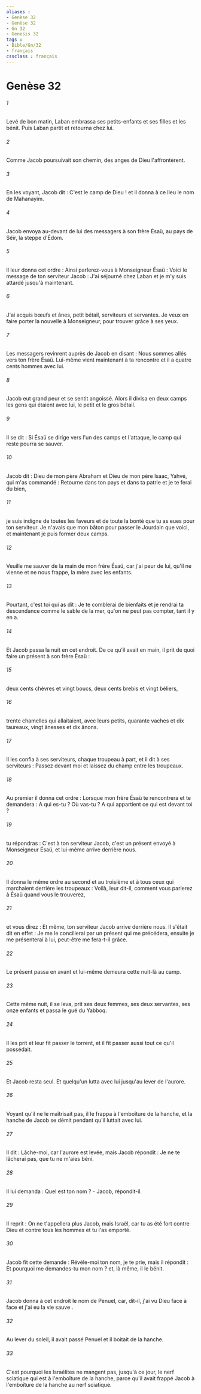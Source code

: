 ```yaml
---
aliases : 
- Genèse 32
- Genèse 32
- Gn 32
- Genesis 32
tags : 
- Bible/Gn/32
- français
cssclass : français
---
```


# Genèse 32

###### 1
Levé de bon matin, Laban embrassa ses petits-enfants et ses filles et les bénit. Puis Laban partit et retourna chez lui. 
###### 2
Comme Jacob poursuivait son chemin, des anges de Dieu l'affrontèrent. 
###### 3
En les voyant, Jacob dit : C'est le camp de Dieu ! et il donna à ce lieu le nom de Mahanayim.
###### 4
Jacob envoya au-devant de lui des messagers à son frère Ésaü, au pays de Séïr, la steppe d'Édom. 
###### 5
Il leur donna cet ordre : Ainsi parlerez-vous à Monseigneur Ésaü : Voici le message de ton serviteur Jacob : J'ai séjourné chez Laban et je m'y suis attardé jusqu'à maintenant. 
###### 6
J'ai acquis bœufs et ânes, petit bétail, serviteurs et servantes. Je veux en faire porter la nouvelle à Monseigneur, pour trouver grâce à ses yeux. 
###### 7
Les messagers revinrent auprès de Jacob en disant : Nous sommes allés vers ton frère Ésaü. Lui-même vient maintenant à ta rencontre et il a quatre cents hommes avec lui. 
###### 8
Jacob eut grand peur et se sentit angoissé. Alors il divisa en deux camps les gens qui étaient avec lui, le petit et le gros bétail. 
###### 9
Il se dit : Si Ésaü se dirige vers l'un des camps et l'attaque, le camp qui reste pourra se sauver. 
###### 10
Jacob dit : Dieu de mon père Abraham et Dieu de mon père Isaac, Yahvé, qui m'as commandé : Retourne dans ton pays et dans ta patrie et je te ferai du bien, 
###### 11
je suis indigne de toutes les faveurs et de toute la bonté que tu as eues pour ton serviteur. Je n'avais que mon bâton pour passer le Jourdain que voici, et maintenant je puis former deux camps. 
###### 12
Veuille me sauver de la main de mon frère Ésaü, car j'ai peur de lui, qu'il ne vienne et ne nous frappe, la mère avec les enfants. 
###### 13
Pourtant, c'est toi qui as dit : Je te comblerai de bienfaits et je rendrai ta descendance comme le sable de la mer, qu'on ne peut pas compter, tant il y en a. 
###### 14
Et Jacob passa la nuit en cet endroit. De ce qu'il avait en main, il prit de quoi faire un présent à son frère Ésaü : 
###### 15
deux cents chèvres et vingt boucs, deux cents brebis et vingt béliers, 
###### 16
trente chamelles qui allaitaient, avec leurs petits, quarante vaches et dix taureaux, vingt ânesses et dix ânons. 
###### 17
Il les confia à ses serviteurs, chaque troupeau à part, et il dit à ses serviteurs : Passez devant moi et laissez du champ entre les troupeaux. 
###### 18
Au premier il donna cet ordre : Lorsque mon frère Ésaü te rencontrera et te demandera : A qui es-tu ? Où vas-tu ? A qui appartient ce qui est devant toi ? 
###### 19
tu répondras : C'est à ton serviteur Jacob, c'est un présent envoyé à Monseigneur Ésaü, et lui-même arrive derrière nous. 
###### 20
Il donna le même ordre au second et au troisième et à tous ceux qui marchaient derrière les troupeaux : Voilà, leur dit-il, comment vous parlerez à Ésaü quand vous le trouverez, 
###### 21
et vous direz : Et même, ton serviteur Jacob arrive derrière nous. Il s'était dit en effet : Je me le concilierai par un présent qui me précédera, ensuite je me présenterai à lui, peut-être me fera-t-il grâce. 
###### 22
Le présent passa en avant et lui-même demeura cette nuit-là au camp.
###### 23
Cette même nuit, il se leva, prit ses deux femmes, ses deux servantes, ses onze enfants et passa le gué du Yabboq. 
###### 24
Il les prit et leur fit passer le torrent, et il fit passer aussi tout ce qu'il possédait. 
###### 25
Et Jacob resta seul. Et quelqu'un lutta avec lui jusqu'au lever de l'aurore. 
###### 26
Voyant qu'il ne le maîtrisait pas, il le frappa à l'emboîture de la hanche, et la hanche de Jacob se démit pendant qu'il luttait avec lui. 
###### 27
Il dit : Lâche-moi, car l'aurore est levée, mais Jacob répondit : Je ne te lâcherai pas, que tu ne m'aies béni. 
###### 28
Il lui demanda : Quel est ton nom ? - Jacob, répondit-il. 
###### 29
Il reprit : On ne t'appellera plus Jacob, mais Israël, car tu as été fort contre Dieu et contre tous les hommes et tu l'as emporté. 
###### 30
Jacob fit cette demande : Révèle-moi ton nom, je te prie, mais il répondit : Et pourquoi me demandes-tu mon nom ? et, là même, il le bénit.
###### 31
Jacob donna à cet endroit le nom de Penuel, car, dit-il, j'ai vu Dieu face à face et j'ai eu la vie sauve . 
###### 32
Au lever du soleil, il avait passé Penuel et il boitait de la hanche. 
###### 33
C'est pourquoi les Israélites ne mangent pas, jusqu'à ce jour, le nerf sciatique qui est à l'emboîture de la hanche, parce qu'il avait frappé Jacob à l'emboîture de la hanche au nerf sciatique.
